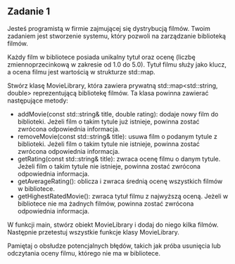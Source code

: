 ## Zadanie 1
Jesteś programistą w firmie zajmującej się dystrybucją filmów. Twoim zadaniem jest stworzenie systemu, który pozwoli na zarządzanie biblioteką filmów.

Każdy film w bibliotece posiada unikalny tytuł oraz ocenę (liczbę zmiennoprzecinkową w zakresie od 1.0 do 5.0). Tytuł filmu służy jako klucz, a ocena filmu jest wartością w strukturze std::map.

Stwórz klasę MovieLibrary, która zawiera prywatną std::map<std::string, double> reprezentującą bibliotekę filmów. Ta klasa powinna zawierać następujące metody:

- addMovie(const std::string& title, double rating): dodaje nowy film do biblioteki. Jeżeli film o takim tytule już istnieje, powinna zostać zwrócona odpowiednia informacja.
- removeMovie(const std::string& title): usuwa film o podanym tytule z biblioteki. Jeżeli film o takim tytule nie istnieje, powinna zostać zwrócona odpowiednia informacja.
- getRating(const std::string& title): zwraca ocenę filmu o danym tytule. Jeżeli film o takim tytule nie istnieje, powinna zostać zwrócona odpowiednia informacja.
- getAverageRating(): oblicza i zwraca średnią ocenę wszystkich filmów w bibliotece.
- getHighestRatedMovie(): zwraca tytuł filmu z najwyższą oceną. Jeżeli w bibliotece nie ma żadnych filmów, powinna zostać zwrócona odpowiednia informacja.

W funkcji main, stwórz obiekt MovieLibrary i dodaj do niego kilka filmów. Następnie przetestuj wszystkie funkcje klasy MovieLibrary.

Pamiętaj o obsłudze potencjalnych błędów, takich jak próba usunięcia lub odczytania oceny filmu, którego nie ma w bibliotece.

